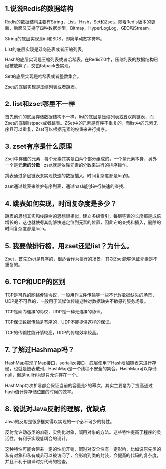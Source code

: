 ## 1.说说Redis的数据结构

Redis的数据结构主要有String，List，Hash，Set和Zset。随着Redis版本的更新，后面又支持了四种数据类型，Bitmap，HyperLogLog，GEO和Stream。

String的底层实现是int和SDS，即简单动态字符串。

List的底层实现是双向链表或者压缩列表。

Hash的底层实现是压缩列表或者哈希表。在Redis7.0中，压缩列表的数据结构已经被放弃了，交由listpack去实现。

Set的底层实现是哈希表或者整数集合。

Zset的底层实现是压缩列表或者跳表。

## 2. list和zset哪里不一样

首先他们的底层存储数据结构不一样，list的底层是压缩列表或者双向链表，而Zset的底层listpack或者跳表。ZSet中的元素是有序不重复的，而list中的元素无序且可以重复，Zset可以根据元素的权重来进行排序。

## 3. zset有序是什么原理

Zset中存储的元素，每个元素其实是由两个部分组成的，一个是元素本身，另外一个是**元素的分数**，zset就是依靠元素的分数来进行的排序操作。

跳表通过多层链表来实现快速的数据插入，时间复杂度都是log的。

zset通过跳表来维护有序列表，通过hash能够进行快速的查找。

## 4. 跳表如何实现，时间复杂度是多少？

跳表的思想其实和线段树的思想很相似，建立多级索引，每层链表的长度都是成倍增长的，这也就使得其能够快速定位到元素的位置，因此它的查找和插入，删除的时间复杂度都是logn。

## 5. 我要做排行榜，用zset还是list？为什么。

Zset，首先Zset是有序的，很适合作为排行的场景，其次Zset能够保证元素是不重复的。

## 6. TCP和UDP的区别

TCP是可靠的网络传输协议，一般用作文件传输等一些不允许数据缺失的场景，UDP是不可靠的，一般用于流媒体传输这种对数据缺失不敏感的服务场景。

TCP是面向连接的协议，UDP是一种无连接的协议。

TCP保证数据传输是有序的，UDP不能提供这样的保证。

TCP的传输性能开销较高，UDP的传输效率较高。

## 7. 了解过Hashmap吗？

HashMap实现了Map接口，serialize接口，底层使用了Hash表加链表来进行存储，也就是链表散列，HashMap是一个线程不安全的集合。HashMap可以存储null，但是null作为键只允许存在一个。

HashMap每次扩容都会保证当前的容量是2的幂次，其实主要是为了提高通过hash值计算存储位置的时候的效率。

## 8. 说说对Java反射的理解，优缺点

Java的反射是很多框架得以实现的一个必不可少的特性。

反射允许动态类的加载，实例化对象，调用对象的方法。这些特性提高了程序的灵活性，有利于实现低耦合的设计。

这种特性可能会带来一定的性能开销，同时对安全性有一定影响，比如说原先类的私有对象和私有成员可以被访问了，会影响到类的封装，会提高的代码的复杂度，并且不利于编译时对代码的检查。